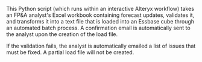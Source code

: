 This Python script (which runs within an interactive Alteryx workflow) takes an FP&A analyst's Excel workbook containing forecast updates, validates it, and transforms it into a text file that is loaded into an Essbase cube through an automated batch process. A confirmation email is automatically sent to the analyst upon the creation of the load file.

If the validation fails, the analyst is automatically emailed a list of issues that must be fixed. A partial load file will not be created. 
